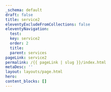 ```yaml
---
_schema: default
draft: false
title: service2
eleventyExcludeFromCollections: false
eleventyNavigation:
  test:
  key: service2
  order: 2
  title:
  parent: services
pageLink: service2
permalink: /{{ pageLink | slug }}/index.html
metaDesc: ''
layout: layouts/page.html
hero:
content_blocks: []
---
```

